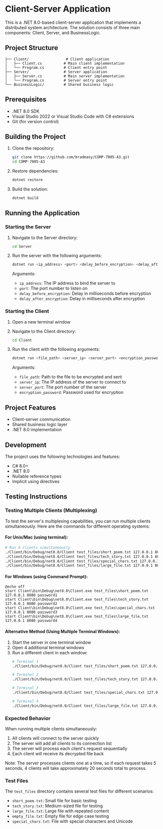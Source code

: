 # Client-Server Application

This is a .NET 8.0-based client-server application that implements a distributed system architecture. The solution consists of three main components: Client, Server, and BusinessLogic.

## Project Structure

```
├── Client/                 # Client application
│   ├── Client.cs          # Main client implementation
│   └── Program.cs         # Client entry point
├── Server/                # Server application
│   ├── Server.cs          # Main server implementation
│   └── Program.cs         # Server entry point
└── BusinessLogic/         # Shared business logic
```

## Prerequisites

- .NET 8.0 SDK
- Visual Studio 2022 or Visual Studio Code with C# extensions
- Git (for version control)

## Building the Project

1. Clone the repository:
   ```bash
   git clone https://github.com/bradmasy/COMP-7005-A3.git
   cd COMP-7005-A3
   ```

2. Restore dependencies:
   ```bash
   dotnet restore
   ```

3. Build the solution:
   ```bash
   dotnet build
   ```

## Running the Application

### Starting the Server

1. Navigate to the Server directory:
   ```bash
   cd Server
   ```

2. Run the server with the following arguments:
   ```bash
   dotnet run <ip_address> <port> <delay_before_encryption> <delay_after_encryption>
   ```
   
   Arguments:
   - `ip_address`: The IP address to bind the server to
   - `port`: The port number to listen on
   - `delay_before_encryption`: Delay in milliseconds before encryption
   - `delay_after_encryption`: Delay in milliseconds after encryption

### Starting the Client

1. Open a new terminal window
2. Navigate to the Client directory:
   ```bash
   cd Client
   ```

3. Run the client with the following arguments:
   ```bash
   dotnet run <file_path> <server_ip> <server_port> <encryption_password>
   ```
   
   Arguments:
   - `file_path`: Path to the file to be encrypted and sent
   - `server_ip`: The IP address of the server to connect to
   - `server_port`: The port number of the server
   - `encryption_password`: Password used for encryption

## Project Features

- Client-server communication
- Shared business logic layer
- .NET 8.0 implementation

## Development

The project uses the following technologies and features:
- C# 8.0+
- .NET 8.0
- Nullable reference types
- Implicit using directives

## Testing Instructions

### Testing Multiple Clients (Multiplexing)

To test the server's multiplexing capabilities, you can run multiple clients simultaneously. Here are the commands for different operating systems:

#### For Unix/Mac (using terminal):
```bash
# Run 4 clients simultaneously
./Client/bin/Debug/net8.0/Client test_files/short_poem.txt 127.0.0.1 8080 password1 &
./Client/bin/Debug/net8.0/Client test_files/tech_story.txt 127.0.0.1 8080 password2 &
./Client/bin/Debug/net8.0/Client test_files/special_chars.txt 127.0.0.1 8080 password3 &
./Client/bin/Debug/net8.0/Client test_files/large_file.txt 127.0.0.1 8080 password4 &
```

#### For Windows (using Command Prompt):
```batch
@echo off
start Client\bin\Debug\net8.0\Client.exe test_files\short_poem.txt 127.0.0.1 8080 password1
start Client\bin\Debug\net8.0\Client.exe test_files\tech_story.txt 127.0.0.1 8080 password2
start Client\bin\Debug\net8.0\Client.exe test_files\special_chars.txt 127.0.0.1 8080 password3
start Client\bin\Debug\net8.0\Client.exe test_files\large_file.txt 127.0.0.1 8080 password4
```

#### Alternative Method (Using Multiple Terminal Windows):
1. Start the server in one terminal window
2. Open 4 additional terminal windows
3. Run a different client in each window:
   ```bash
   # Terminal 1
   ./Client/bin/Debug/net8.0/Client test_files/short_poem.txt 127.0.0.1 8080 password1

   # Terminal 2
   ./Client/bin/Debug/net8.0/Client test_files/tech_story.txt 127.0.0.1 8080 password2

   # Terminal 3
   ./Client/bin/Debug/net8.0/Client test_files/special_chars.txt 127.0.0.1 8080 password3

   # Terminal 4
   ./Client/bin/Debug/net8.0/Client test_files/large_file.txt 127.0.0.1 8080 password4
   ```

### Expected Behavior
When running multiple clients simultaneously:
1. All clients will connect to the server quickly
2. The server will add all clients to its connection list
3. The server will process each client's request sequentially
4. Each client will receive its decrypted file back

Note: The server processes clients one at a time, so if each request takes 5 seconds, 4 clients will take approximately 20 seconds total to process.

### Test Files
The `test_files` directory contains several test files for different scenarios:
- `short_poem.txt`: Small file for basic testing
- `tech_story.txt`: Medium-sized file for testing
- `large_file.txt`: Large file with repeated content
- `empty_file.txt`: Empty file for edge case testing
- `special_chars.txt`: File with special characters and Unicode
